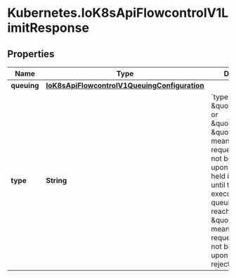 # Kubernetes.IoK8sApiFlowcontrolV1LimitResponse

## Properties

Name | Type | Description | Notes
------------ | ------------- | ------------- | -------------
**queuing** | [**IoK8sApiFlowcontrolV1QueuingConfiguration**](IoK8sApiFlowcontrolV1QueuingConfiguration.md) |  | [optional] 
**type** | **String** | &#x60;type&#x60; is \&quot;Queue\&quot; or \&quot;Reject\&quot;. \&quot;Queue\&quot; means that requests that can not be executed upon arrival are held in a queue until they can be executed or a queuing limit is reached. \&quot;Reject\&quot; means that requests that can not be executed upon arrival are rejected. Required. | 


